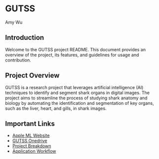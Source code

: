 # GUTSS
Amy Wu

## Introduction
Welcome to the GUTSS project README. This document provides an overview of the project, its features, and guidelines for usage and contribution.

## Project Overview
GUTSS is a research project that leverages artificial intelligence (AI) techniques to identify and segment shark organs in digital images. The project aims to streamline the process of studying shark anatomy and biology by automating the identification and segmentation of key organs, such as the liver, heart, and gills, in shark images.

## Important Links
- [Apple ML Website](https://developer.apple.com/machine-learning/create-ml/)
- [GUTSS Onedrive](https://uflorida-my.sharepoint.com/:f:/g/personal/morgan_cobb_ufl_edu/Erj-gcSogrJPp6MnXCKnXPYB5RfFWFMDuGJ-etlIF9l13Q?e=E3o2nx)
- [Project Breakdown](https://uflorida-my.sharepoint.com/:w:/g/personal/morgan_cobb_ufl_edu/ER5RklVTE2tNg4ckU55aoXsBC5AhA6zJvDya9dUKeCoyqA?e=qAKHVs)
- [Application Workflow](https://www.figma.com/file/jCR2j32R40tH9wUZq86rZ9/SharkAI-App?type=whiteboard&node-id=0-1&t=9iuQ6qsIYGbLzMaS-0)
